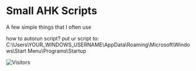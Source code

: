 # Small AHK Scripts
A few simple things that I often use

how to autorun script?
put ur script to:
C:\Users\YOUR_WINDOWS_USERNAME\AppData\Roaming\Microsoft\Windows\Start Menu\Programs\Startup

<img alt="Visitors" src="https://visitor-badge.laobi.icu/badge?page_id=Be1zebub.Simple-AHK-Scripts"/> 
